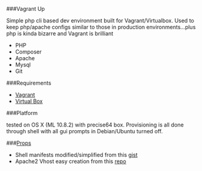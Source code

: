 ###Vagrant Up

Simple php cli based dev environment built for
Vagrant/Virtualbox. Used to keep php/apache configs similar to those
in production environments...plus php is kinda bizarre and Vagrant is
brilliant

* PHP
* Composer
* Apache
* Mysql
* Git

###Requirements

* [Vagrant][1]
* [Virtual Box][2]

###Platform

tested on OS X (ML 10.8.2) with precise64 box. Provisioning is all done through
shell with all gui prompts in Debian/Ubuntu turned off.

###[Props][3]

* Shell manifests modified/simplified from this [gist][4]
* Apache2 Vhost easy creation from this [repo][5]

[1]: http://vagrantup.com/
[2]: https://www.virtualbox.org/
[3]: http://www.urbandictionary.com/define.php?term=props
[4]: https://gist.github.com/3080128
[5]: https://github.com/domichal/VirtualHostTool

